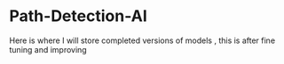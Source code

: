 # Path-Detection-AI
Here is where I will store completed versions of models , this is after fine tuning and improving
